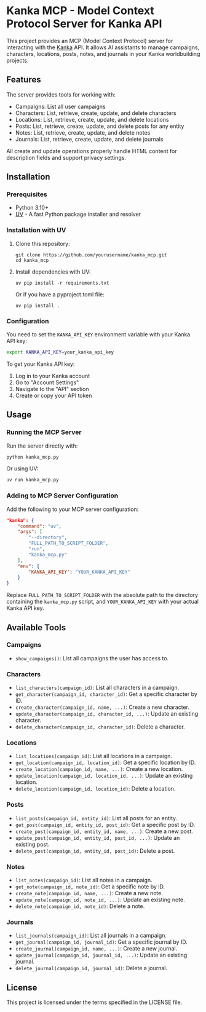 # Kanka MCP - Model Context Protocol Server for Kanka API

This project provides an MCP (Model Context Protocol) server for interacting with the [Kanka](https://kanka.io) API. It allows AI assistants to manage campaigns, characters, locations, posts, notes, and journals in your Kanka worldbuilding projects.

## Features

The server provides tools for working with:
- Campaigns: List all user campaigns
- Characters: List, retrieve, create, update, and delete characters
- Locations: List, retrieve, create, update, and delete locations 
- Posts: List, retrieve, create, update, and delete posts for any entity
- Notes: List, retrieve, create, update, and delete notes
- Journals: List, retrieve, create, update, and delete journals

All create and update operations properly handle HTML content for description fields and support privacy settings.

## Installation

### Prerequisites

- Python 3.10+
- [UV](https://github.com/astral-sh/uv) - A fast Python package installer and resolver

### Installation with UV

1. Clone this repository:
   ```
   git clone https://github.com/yourusername/kanka_mcp.git
   cd kanka_mcp
   ```

2. Install dependencies with UV:
   ```
   uv pip install -r requirements.txt
   ```

   Or if you have a pyproject.toml file:
   ```
   uv pip install .
   ```

### Configuration

You need to set the `KANKA_API_KEY` environment variable with your Kanka API key:

```bash
export KANKA_API_KEY=your_kanka_api_key
```

To get your Kanka API key:
1. Log in to your Kanka account
2. Go to "Account Settings"
3. Navigate to the "API" section
4. Create or copy your API token

## Usage

### Running the MCP Server

Run the server directly with:

```bash
python kanka_mcp.py
```

Or using UV:

```bash
uv run kanka_mcp.py
```

### Adding to MCP Server Configuration

Add the following to your MCP server configuration:

```json
"kanka": {
    "command": "uv",
    "args": [
        "--directory",
        "FULL_PATH_TO_SCRIPT_FOLDER",
        "run",
        "kanka_mcp.py"
    ],
    "env": {
        "KANKA_API_KEY": "YOUR_KANKA_API_KEY"
    }
}
```

Replace `FULL_PATH_TO_SCRIPT_FOLDER` with the absolute path to the directory containing the `kanka_mcp.py` script, and `YOUR_KANKA_API_KEY` with your actual Kanka API key.

## Available Tools

### Campaigns

- `show_campaigns()`: List all campaigns the user has access to.

### Characters

- `list_characters(campaign_id)`: List all characters in a campaign.
- `get_character(campaign_id, character_id)`: Get a specific character by ID.
- `create_character(campaign_id, name, ...)`: Create a new character.
- `update_character(campaign_id, character_id, ...)`: Update an existing character.
- `delete_character(campaign_id, character_id)`: Delete a character.

### Locations

- `list_locations(campaign_id)`: List all locations in a campaign.
- `get_location(campaign_id, location_id)`: Get a specific location by ID.
- `create_location(campaign_id, name, ...)`: Create a new location.
- `update_location(campaign_id, location_id, ...)`: Update an existing location.
- `delete_location(campaign_id, location_id)`: Delete a location.

### Posts

- `list_posts(campaign_id, entity_id)`: List all posts for an entity.
- `get_post(campaign_id, entity_id, post_id)`: Get a specific post by ID.
- `create_post(campaign_id, entity_id, name, ...)`: Create a new post.
- `update_post(campaign_id, entity_id, post_id, ...)`: Update an existing post.
- `delete_post(campaign_id, entity_id, post_id)`: Delete a post.

### Notes

- `list_notes(campaign_id)`: List all notes in a campaign.
- `get_note(campaign_id, note_id)`: Get a specific note by ID.
- `create_note(campaign_id, name, ...)`: Create a new note.
- `update_note(campaign_id, note_id, ...)`: Update an existing note.
- `delete_note(campaign_id, note_id)`: Delete a note.

### Journals

- `list_journals(campaign_id)`: List all journals in a campaign.
- `get_journal(campaign_id, journal_id)`: Get a specific journal by ID.
- `create_journal(campaign_id, name, ...)`: Create a new journal.
- `update_journal(campaign_id, journal_id, ...)`: Update an existing journal.
- `delete_journal(campaign_id, journal_id)`: Delete a journal.

## License

This project is licensed under the terms specified in the LICENSE file.
